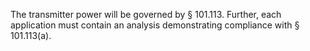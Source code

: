 The transmitter power will be governed by § 101.113. Further, each application must contain an analysis demonstrating compliance with § 101.113(a).

